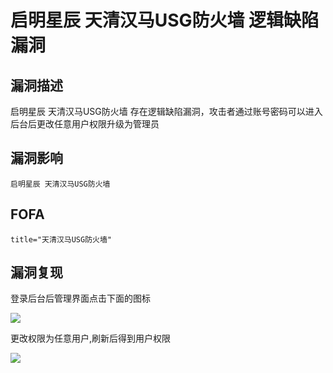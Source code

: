 # 启明星辰 天清汉马USG防火墙 逻辑缺陷漏洞

## 漏洞描述

启明星辰 天清汉⻢USG防⽕墙 存在逻辑缺陷漏洞，攻击者通过账号密码可以进入后台后更改任意用户权限升级为管理员

## 漏洞影响

```
启明星辰 天清汉马USG防火墙
```

## FOFA

```
title="天清汉马USG防火墙"
```

## 漏洞复现

登录后台后管理界面点击下面的图标

![](https://typora-1308934770.cos.ap-beijing.myqcloud.com/202202162255701.png)

更改权限为任意用户,刷新后得到用户权限

![](https://typora-1308934770.cos.ap-beijing.myqcloud.com/202202162255073.png)